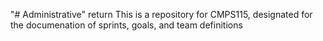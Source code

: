 "# Administrative" return
This is a repository for CMPS115, designated for the documenation of sprints, goals, and team definitions
